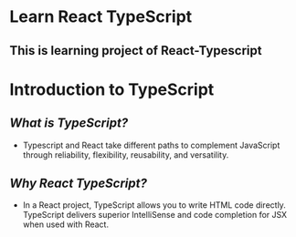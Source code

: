 # Learn React TypeScript
## This is learning project of React-Typescript

# **Introduction to TypeScript**

## *What is TypeScript?*
* Typescript and React take different paths to complement JavaScript through reliability, flexibility, reusability, and versatility.

## *Why React TypeScript?*
* In a React project, TypeScript allows you to write HTML code directly. TypeScript delivers superior IntelliSense and code completion for JSX when used with React.
